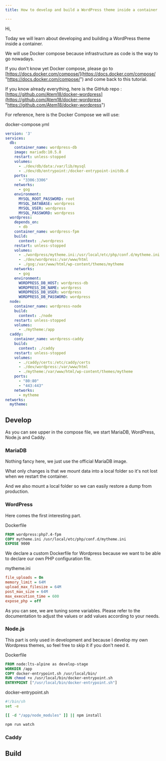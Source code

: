 ```yaml
---
title: How to develop and build a WordPress theme inside a container

---
```

Hi,

Today we will learn about developing and building a WordPress theme inside a container.

We will use Docker compose because infrastructure as code is the way to go nowadays.

If you don't know yet Docker compose, please go to [https://docs.docker.com/compose/](https://docs.docker.com/compose/ "https://docs.docker.com/compose/") and come back to this tutorial.

If you know already everything, here is the GitHub repo : [https://github.com/Atem18/docker-wordpress](https://github.com/Atem18/docker-wordpress "https://github.com/Atem18/docker-wordpress")

For reference, here is the Docker Compose we will use:

docker-compose.yml
```yaml
version: '3'
services:
  db:
    container_name: wordpress-db
    image: mariadb:10.5.8
    restart: unless-stopped
    volumes:
      - ./dev/db/data:/var/lib/mysql
      - ./dev/db/entrypoint:/docker-entrypoint-initdb.d
    ports:
      - "3306:3306"
    networks:
      - gog
    environment:
      MYSQL_ROOT_PASSWORD: root
      MYSQL_DATABASE: wordpress
      MYSQL_USER: wordpress
      MYSQL_PASSWORD: wordpress
  wordpress:
    depends_on:
      - db
    container_name: wordpress-fpm
    build:
      context: ./wordpress
    restart: unless-stopped
    volumes:
      - ./wordpress/mytheme.ini:/usr/local/etc/php/conf.d/mytheme.ini
      - ./dev/wordpress:/var/www/html
      - ./gog:/var/www/html/wp-content/themes/mytheme
    networks:
      - gog
    environment:
      WORDPRESS_DB_HOST: wordpress-db
      WORDPRESS_DB_NAME: wordpress
      WORDPRESS_DB_USER: wordpress
      WORDPRESS_DB_PASSWORD: wordpress
  node:
    container_name: wordpress-node
    build:
      context: ./node
    restart: unless-stopped
    volumes:
      - ./mytheme:/app
  caddy:
    container_name: wordpress-caddy
    build:
      context: ./caddy
    restart: unless-stopped
    volumes:
      - ./caddy/certs:/etc/caddy/certs
      - ./dev/wordpress:/var/www/html
      - ./mytheme:/var/www/html/wp-content/themes/mytheme
    ports:
      - "80:80"
      - "443:443"
    networks:
      - mytheme
networks:
  mytheme:
```

## Develop

As you can see upper in the compose file, we start MariaDB, WordPress, Node.js and Caddy.

### MariaDB

Nothing fancy here, we just use the official MariaDB image.

What only changes is that we mount data into a local folder so it's not lost when we restart the container.

And we also mount a local folder so we can easily restore a dump from production.

### WordPress

Here comes the first interesting part.

Dockerfile
```dockerfile
FROM wordpress:php7.4-fpm
COPY mytheme.ini /usr/local/etc/php/conf.d/mytheme.ini
EXPOSE 9000
```

We declare a custom Dockerfile for Wordpress because we want to be able to declare our own PHP configuration file.

mytheme.ini
```ini
file_uploads = On
memory_limit = 64M
upload_max_filesize = 64M
post_max_size = 64M
max_execution_time = 600
expose_php = off
```

As you can see, we are tuning some variables. Please refer to the documentation to adjust the values or add values according to your needs.

### Node.js

This part is only used in development and because I develop my own Wordpress themes, so feel free to skip it if you don't need it.

Dockerfile
```dockerfile
FROM node:lts-alpine as develop-stage
WORKDIR /app
COPY docker-entrypoint.sh /usr/local/bin/
RUN chmod +x /usr/local/bin/docker-entrypoint.sh
ENTRYPOINT ["/usr/local/bin/docker-entrypoint.sh"]
```

docker-entrypoint.sh
```sh
#!/bin/sh
set -e

[[ -d "/app/node_modules" ]] || npm install

npm run watch
```



### Caddy

## Build